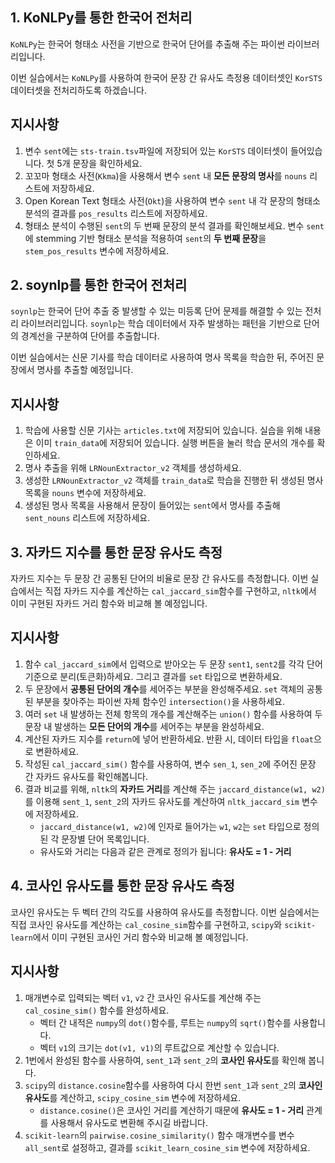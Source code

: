 ## 1. KoNLPy를 통한 한국어 전처리

`KoNLPy`는 한국어 형태소 사전을 기반으로 한국어 단어를 추출해 주는 파이썬 라이브러리입니다.

이번 실습에서는 `KoNLPy`를 사용하여 한국어 문장 간 유사도 측정용 데이터셋인 `KorSTS` 데이터셋을 전처리하도록 하겠습니다.

## 지시사항

1. 변수 `sent`에는 `sts-train.tsv`파일에 저장되어 있는 `KorSTS` 데이터셋이 들어있습니다. 첫 5개 문장을 확인하세요.
2. 꼬꼬마 형태소 사전(`Kkma`)을 사용해서 변수 `sent` 내 **모든 문장의 명사**를 `nouns` 리스트에 저장하세요.
3. Open Korean Text 형태소 사전(`Okt`)을 사용하여 변수 `sent` 내 각 문장의 형태소 분석의 결과를 `pos_results` 리스트에 저장하세요.
4. 형태소 분석이 수행된 `sent`의 두 번째 문장의 분석 결과를 확인해보세요. 변수 `sent`에 stemming 기반 형태소 분석을 적용하여 `sent`의 **두 번째 문장**을 `stem_pos_results` 변수에 저장하세요.



## 2. soynlp를 통한 한국어 전처리

`soynlp`는 한국어 단어 추출 중 발생할 수 있는 미등록 단어 문제를 해결할 수 있는 전처리 라이브러리입니다. `soynlp`는 학습 데이터에서 자주 발생하는 패턴을 기반으로 단어의 경계선을 구분하여 단어를 추출합니다.

이번 실습에서는 신문 기사를 학습 데이터로 사용하여 명사 목록을 학습한 뒤, 주어진 문장에서 명사를 추출할 예정입니다.

## 지시사항

1. 학습에 사용할 신문 기사는 `articles.txt`에 저장되어 있습니다. 실습을 위해 내용은 이미 `train_data`에 저장되어 있습니다. 실행 버튼을 눌러 학습 문서의 개수를 확인하세요.
2. 명사 추출을 위해 `LRNounExtractor_v2` 객체를 생성하세요.
3. 생성한 `LRNounExtractor_v2` 객체를 `train_data`로 학습을 진행한 뒤 생성된 명사 목록을 `nouns` 변수에 저장하세요.
4. 생성된 명사 목록을 사용해서 문장이 들어있는 `sent`에서 명사를 추출해 `sent_nouns` 리스트에 저장하세요.



## 3. 자카드 지수를 통한 문장 유사도 측정

자카드 지수는 두 문장 간 공통된 단어의 비율로 문장 간 유사도를 측정합니다. 이번 실습에서는 직접 자카드 지수를 계산하는 `cal_jaccard_sim`함수를 구현하고, `nltk`에서 이미 구현된 자카드 거리 함수와 비교해 볼 예정입니다.

## 지시사항

1. 함수 `cal_jaccard_sim`에서 입력으로 받아오는 두 문장 `sent1`, `sent2`를 각각 단어 기준으로 분리(토큰화)하세요. 그리고 결과를 `set` 타입으로 변환하세요.
2. 두 문장에서 **공통된 단어의 개수**를 세어주는 부분을 완성해주세요. `set` 객체의 공통된 부분을 찾아주는 파이썬 자체 함수인 `intersection()`을 사용하세요.
3. 여러 `set` 내 발생하는 전체 항목의 개수를 계산해주는 `union()` 함수를 사용하여 두 문장 내 발생하는 **모든 단어의 개수**를 세어주는 부분을 완성하세요.
4. 계산된 자카드 지수를 `return`에 넣어 반환하세요. 반환 시, 데이터 타입을 `float`으로 변환하세요.
5. 작성된 `cal_jaccard_sim()` 함수를 사용하여, 변수 `sen_1`, `sen_2`에 주어진 문장 간 자카드 유사도를 확인해봅니다.
6. 결과 비교를 위해, `nltk`의 **자카드 거리**를 계산해 주는 `jaccard_distance(w1, w2)`를 이용해 `sent_1`, `sent_2`의 자카드 유사도를 계산하여 `nltk_jaccard_sim` 변수에 저장하세요.
   - `jaccard_distance(w1, w2)`에 인자로 들어가는 `w1`, `w2`는 `set` 타입으로 정의된 각 문장별 단어 목록입니다.
   - 유사도와 거리는 다음과 같은 관계로 정의가 됩니다: **유사도 = 1 - 거리**



## 4. 코사인 유사도를 통한 문장 유사도 측정

코사인 유사도는 두 벡터 간의 각도를 사용하여 유사도를 측정합니다. 이번 실습에서는 직접 코사인 유사도를 계산하는 `cal_cosine_sim`함수를 구현하고, `scipy`와 `scikit-learn`에서 이미 구현된 코사인 거리 함수와 비교해 볼 예정입니다.

## 지시사항

1. 매개변수로 입력되는 벡터 `v1`, `v2` 간 코사인 유사도를 계산해 주는 `cal_cosine_sim()` 함수를 완성하세요.
   - 벡터 간 내적은 `numpy`의 `dot()`함수를, 루트는 `numpy`의 `sqrt()`함수를 사용합니다.
   - 벡터 `v1`의 크기는 `dot(v1, v1)`의 루트값으로 계산할 수 있습니다.
2. 1번에서 완성된 함수를 사용하여, `sent_1`과 `sent_2`의 **코사인 유사도**를 확인해 봅니다.
3. `scipy`의 `distance.cosine`함수를 사용하여 다시 한번 `sent_1`과 `sent_2`의 **코사인 유사도**를 계산하고, `scipy_cosine_sim` 변수에 저장하세요.
   - `distance.cosine()`은 코사인 거리를 계산하기 때문에 **유사도 = 1 - 거리** 관계를 사용해서 유사도로 변환해 주시길 바랍니다.
4. `scikit-learn`의 `pairwise.cosine_similarity()` 함수 매개변수를 변수 `all_sent`로 설정하고, 결과를 `scikit_learn_cosine_sim` 변수에 저장하세요.